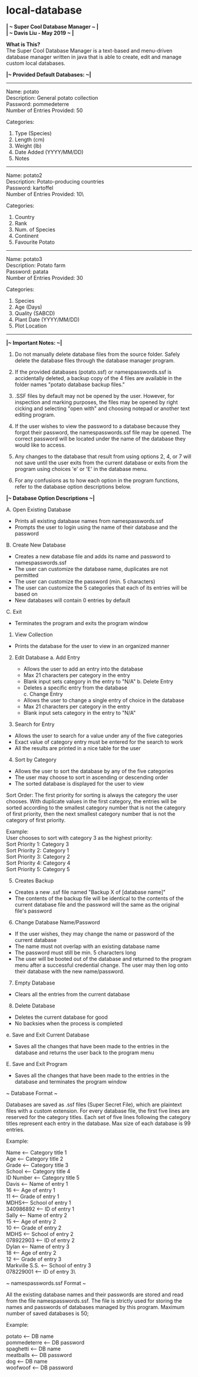 # local-database

**| ~ Super Cool Database Manager ~ |\
| ~     Davis Liu - May 2019     ~ |**

**What is This?**\
The Super Cool Database Manager is a text-based and menu-driven database manager written in java that is able to create, edit and manage custom local databases.

**|~ Provided Default Databases: ~|**

<hr/>

Name: potato\
Description: General potato collection\
Password: pommedeterre\
Number of Entries Provided: 50

Categories: 		 	
1. Type (Species)
2. Length (cm)
3. Weight (lb)
4. Date Added (YYYY/MM/DD)
5. Notes

<hr/>

Name: potato2\
Description: Potato-producing countries\
Password: kartoffel\
Number of Entries Provided: 10\

Categories: 		 	
1. Country
2. Rank
3. Num. of Species
4. Continent
5. Favourite Potato

<hr/>

Name: potato3\
Description: Potato farm\
Password: patata\
Number of Entries Provided: 30	

Categories: 		 	
1. Species
2. Age (Days)
3. Quality (SABCD)
4. Plant Date (YYYY/MM/DD) 
5. Plot Location
 
<hr/>

**|~ Important Notes: ~|**

1. Do not manually delete database files from the source folder. Safely delete the database files through the database manager program.

2. If the provided databases (potato.ssf) or namespasswords.ssf is accidentally deleted, a backup copy of the 4 files are available in the folder names "potato database backup files." 

3. .SSF files by default may not be opened by the user. However, for inspection and marking purposes, the files may be opened by right cicking and selecting "open with" and choosing notepad or another text editing program.

4. If the user wishes to view the password to a database because they forgot their password, the namespasswords.ssf file may be opened. The correct password will be located under the name of the database they would like to access.

5. Any changes to the database that result from using options 2, 4, or 7 will not save until the user exits from the current database or exits from the program using choices 'e' or 'E' in the database menu. 

6. For any confusions as to how each option in the program functions, refer to the database option descriptions below.

**|~ Database Option Descriptions ~|**

A. Open Existing Database
- Prints all existing database names from namespasswords.ssf
- Prompts the user to login using the name of their database and the password

B. Create New Database
- Creates a new database file and adds its name and password to namespasswords.ssf
- The user can customize the database name, duplicates are not permitted
- The user can customize the password (min. 5 characters)
- The user can customize the 5 categories that each of its entries will be based on
- New databases will contain 0 entries by default

C. Exit 
- Terminates the program and exits the program window

1. View Collection
- Prints the database for the user to view in an organized manner

2. Edit Database 
   a. Add Entry
   	- Allows the user to add an entry into the database 
	- Max 21 characters per category in the entry
	- Blank input sets category in the entry to "N/A"
   b. Delete Entry
   	- Deletes a specific entry from the database	
   c. Change Entry
   	- Allows the user to change a single entry of choice in the database
	- Max 21 characters per category in the entry
	- Blank input sets category in the entry to "N/A"

3. Search for Entry
- Allows the user to search for a value under any of the five categories
- Exact value of category entry must be entered for the search to work
- All the results are printed in a nice table for the user

4. Sort by Category
- Allows the user to sort the database by any of the five categories
- The user may choose to sort in ascending or descending order
- The sorted database is displayed for the user to view

Sort Order: 
The first priority for sorting is always the category the user chooses. With duplicate values in the first category, the entries will be sorted according to the smallest category number that is not the category of first priority, then the next smallest category number that is not the category of first priority. 

Example:\
User chooses to sort with category 3 as the highest priority:\
Sort Priority 1: Category 3\
Sort Priority 2: Category 1\
Sort Priority 3: Category 2\
Sort Priority 4: Category 4\
Sort Priority 5: Category 5

5. Creates Backup
- Creates a new .ssf file named "Backup X of [database name]"
- The contents of the backup file will be identical to the contents of the current database file and the password will the same as the original file's password

6. Change Database Name/Password
- If the user wishes, they may change the name or password of the current database
- The name must not overlap with an existing database name
- The password must still be min. 5 characters long
- The user will be booted out of the database and returned to the program menu after a successful credential change. The user may then log onto their database with the new name/password.

7. Empty Database
- Clears all the entries from the current database

8. Delete Database
- Deletes the current database for good
- No backsies when the process is completed

e. Save and Exit Current Database
- Saves all the changes that have been made to the entries in the database and returns the user back to the program menu

E. Save and Exit Program
- Saves all the changes that have been made to the entries in the database and terminates the program window



~ Database Format ~

Databases are saved as .ssf files (Super Secret File), which are plaintext files with a custom extension. For every database file, the first five lines are reserved for the category titles. Each set of five lines following the category titles represent each entry in the database. Max size of each database is 99 entries.

Example: 

Name <-- Category title 1\
Age <-- Category title 2\
Grade <-- Category title 3\
School <-- Category title 4\
ID Number <-- Category title 5\
Davis <-- Name of entry 1\
16 <-- Age of entry 1\
11 <-- Grade of entry 1\
MDHS<-- School of entry 1\
340986892 <-- ID of entry 1\
Sally <-- Name of entry 2\
15 <-- Age of entry 2\
10 <-- Grade of entry 2\
MDHS <-- School of entry 2\
078922903 <-- ID of entry 2\
Dylan <-- Name of entry 3\
18 <-- Age of entry 2\
12 <-- Grade of entry 3\
Markville S.S. <-- School of entry 3\
078229001 <-- ID of entry 3\

~ namespasswords.ssf Format ~

All the existing database names and their passwords are stored and read from the file namespasswords.ssf. The file is strictly used for storing the names and passwords of databases managed by this program. Maximum number of saved databases is 50;

Example:

potato <-- DB name\
pommedeterre <-- DB password\
spaghetti <-- DB name\
meatballs <-- DB password\
dog <-- DB name\
woofwoof <-- DB password
